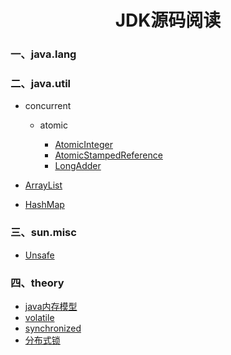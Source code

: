 # <center>JDK源码阅读</center>
### 一、java.lang



### 二、java.util

+ concurrent

  + atomic

    + [AtomicInteger](./source/java/util/concurrent/atomic/AtomicInteger.md)
    + [AtomicStampedReference](./source/java/util/concurrent/atomic/AtomicStampedReference.md)
    + [LongAdder](./source/java/util/concurrent/atomic/LongAdder.md)

    

- [ArrayList](./source/java/util/ArrayList.md )

- [HashMap](./source/java/util/HashMap.md)

  

### 三、sun.misc

- [Unsafe](./source/sun/misc/Unsafe.md)

### 四、theory

+ [java内存模型](./source/theory/java内存模型.md)
+ [volatile](./source/theory/volatile.md)
+ [synchronized](./source/theory/synchronized.md)
+ [分布式锁](./source/theory/分布式锁.md)



